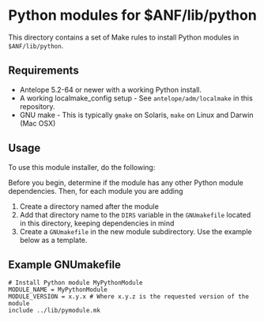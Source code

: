 Python modules for $ANF/lib/python
==================================

This directory contains a set of Make rules to install Python modules in
`$ANF/lib/python`.

Requirements
------------

 * Antelope 5.2-64 or newer with a working Python install.
 * A working localmake\_config setup - See `antelope/adm/localmake` in this
   repository.
 * GNU make - This is typically `gmake` on Solaris, `make` on Linux and
   Darwin (Mac OSX)

Usage
-----

To use this module installer, do the following:

Before you begin, determine if the module has any other Python module dependencies. Then, for each module you are adding

1. Create a directory named after the module
2. Add that directory name to the `DIRS` variable in the `GNUmakefile`
   located in this directory, keeping dependencies in mind
3. Create a `GNUmakefile` in the new module subdirectory. Use the example
   below as a template.

Example GNUmakefile
-------------------

```
# Install Python module MyPythonModule
MODULE_NAME = MyPythonModule
MODULE_VERSION = x.y.x # Where x.y.z is the requested version of the module
include ../lib/pymodule.mk
```
